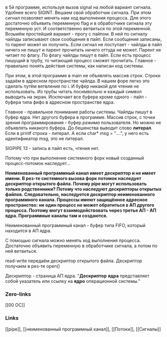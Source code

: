 в 5й программе, используя вызов signal 
на любой вариант сигнала. Удобнее всего SIGINT. Вешаем свой обработчик сигнала. При этом сигнал позволяет менять нам ход выполнения процесса. Для этого достаточно объявить переменную flag и в обработчике сигнала эту переменную уст. И соответственно ветвиться по этой переменной. Возьмём простейший вариант - прогу с пайпом. В ней по сигналу чайлды записывают свои сообщения в пайп. Если сообщения записаны, то парент может их получить. Если сигнал не поступает - чайлды в пайп ничего не пишут и парент прочитать ничего оттуда не может. Парент не читает по флагу. По флагу чайлды пишут в пайп. Если есть процесс пишущий в трубу, то читающий процесс сможет прочитать. Главное - правильно понять действия системы, как написан код системы. 

При этом, в этой программе в main не объявлять массив строк. Строки задаём в адресном пространстве чайлда. В нашем форе легко это сделать путём ветвления по i. И буфер никакой для чтения не использовать. Из трубы читать посимвольно и каждый символ выводить на экран. Исключает все буфера кроме одного - пайп - буфера типа фифо в адресном пространстве ядра. 

Главное - правильное понимание работы системы. Чайлды пишут в буфер ядра. Нет другого буфера в программе. Массив строк, с точки зрения программирования - буфер *режима* пользователя. Но можно не объявлять никакого буфера. До бешенства выводит слово **литерал**. Если в printf строка - литерал. А если char* msg = "....", у него есть идентификатор msg, это не литерал.

SIGPIPE 13 - запись в пайп есть, чтения нет. 

Потому что при выполнение системного форк новый созданный процесс-потомок наследует...

**Неименованный программный канал имеет дескриптор и не имеет имени. 
В рез-те системного вызова форк потомок наследует дескриптор открытого файла. Почему pipe могут использовать только родственники? Потому что наследуют дескрипторы открытых файлов. Следовательно, наследуется дескриптор неименованного программного канала. 
Процессы имеют защищённое адресное пространство: ни один процесс не может обратиться в АП другого процесса. Поэтому могут взаимодействовать через третье АП - АП ядра. Программные каналы там и создаются.**

Неименованный программный канал - буфер типа FIFO, который находится в АП ядра.

С помощью сигнала можно менять ход выполнения процесса. Достаточно объявить переменную в обработчике сигнала, а потом по ней ветвиться.

read-write передаём дескриптор открытого файла. Дескриптор получаем в рез-те open() 

Дескриптор - страница АП ядра.
"**Дескриптор** **ядра** представляет собой указатель или ссылку на **ядро** операционной системы."

### Zero-links
[[00 ОС]]

### Links
[[pipe]], [[неименованный программный канал]], [[Потоки]], [[Сигналы]]